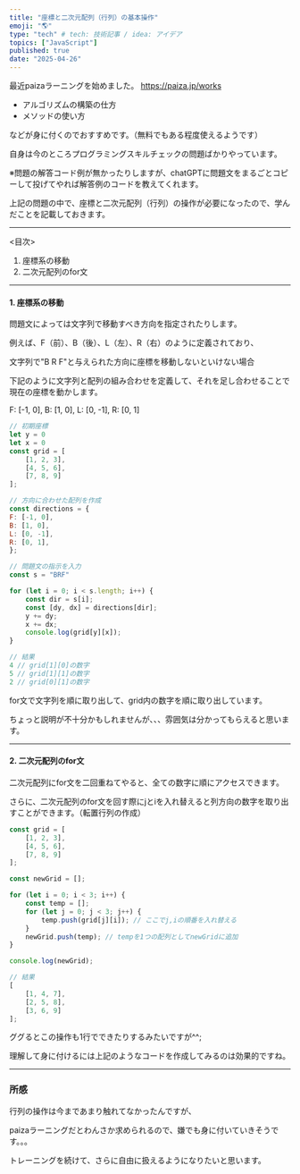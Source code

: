 ```yaml
---
title: "座標と二次元配列（行列）の基本操作"
emoji: "🌎"
type: "tech" # tech: 技術記事 / idea: アイデア
topics: ["JavaScript"]
published: true
date: "2025-04-26"
---
```

最近paizaラーニングを始めました。
https://paiza.jp/works

- アルゴリズムの構築の仕方
- メソッドの使い方

などが身に付くのでおすすめです。（無料でもある程度使えるようです）

自身は今のところプログラミングスキルチェックの問題ばかりやっています。

※問題の解答コード例が無かったりしますが、chatGPTに問題文をまるごとコピーして投げてやれば解答例のコードを教えてくれます。

上記の問題の中で、座標と二次元配列（行列）の操作が必要になったので、学んだことを記載しておきます。

---

<目次>

1. 座標系の移動
2. 二次元配列のfor文

---

#### 1. 座標系の移動

問題文によっては文字列で移動すべき方向を指定されたりします。

例えば、F（前）、B（後）、L（左）、R（右）のように定義されており、

文字列で"B R F"と与えられた方向に座標を移動しないといけない場合

下記のように文字列と配列の組み合わせを定義して、それを足し合わせることで現在の座標を動かします。

F: [-1, 0],
B: [1, 0],
L: [0, -1],
R: [0, 1]

~~~javascript
// 初期座標
let y = 0
let x = 0
const grid = [  
    [1, 2, 3],
    [4, 5, 6],
    [7, 8, 9]
];

// 方向に合わせた配列を作成
const directions = {
F: [-1, 0],
B: [1, 0],
L: [0, -1],
R: [0, 1],
};

// 問題文の指示を入力
const s = "BRF"

for (let i = 0; i < s.length; i++) {
    const dir = s[i];
    const [dy, dx] = directions[dir];
    y += dy;
    x += dx;
    console.log(grid[y][x]);
}

// 結果
4 // grid[1][0]の数字
5 // grid[1][1]の数字
2 // grid[0][1]の数字

~~~

for文で文字列を順に取り出して、grid内の数字を順に取り出しています。

ちょっと説明が不十分かもしれませんが、、、雰囲気は分かってもらえると思います。

---

#### 2. 二次元配列のfor文

二次元配列にfor文を二回重ねてやると、全ての数字に順にアクセスできます。

さらに、二次元配列のfor文を回す際にjとiを入れ替えると列方向の数字を取り出すことができます。（転置行列の作成）

~~~javascript
const grid = [  
    [1, 2, 3],
    [4, 5, 6],
    [7, 8, 9]
];

const newGrid = [];

for (let i = 0; i < 3; i++) {
    const temp = [];
    for (let j = 0; j < 3; j++) {
        temp.push(grid[j][i]); // ここでj,iの順番を入れ替える
    }
    newGrid.push(temp); // tempを1つの配列としてnewGridに追加
}

console.log(newGrid);

// 結果
[  
    [1, 4, 7],
    [2, 5, 8],
    [3, 6, 9]
];

~~~

ググるとこの操作も1行でできたりするみたいですが^^;

理解して身に付けるには上記のようなコードを作成してみるのは効果的ですね。

---

### 所感

行列の操作は今まであまり触れてなかったんですが、

paizaラーニングだとわんさか求められるので、嫌でも身に付いていきそうです。。。

トレーニングを続けて、さらに自由に扱えるようになりたいと思います。